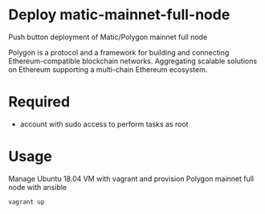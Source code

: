 # Deploy matic-mainnet-full-node

Push button deployment of Matic/Polygon mainnet full node

Polygon is a protocol and a framework for building and connecting Ethereum-compatible blockchain networks. Aggregating scalable solutions on Ethereum supporting a multi-chain Ethereum ecosystem.


# Required

- account with sudo access to perform tasks as root

# Usage

Manage Ubuntu 18.04 VM with vagrant and provision Polygon mainnet full node with ansible

```sh
vagrant up
```
